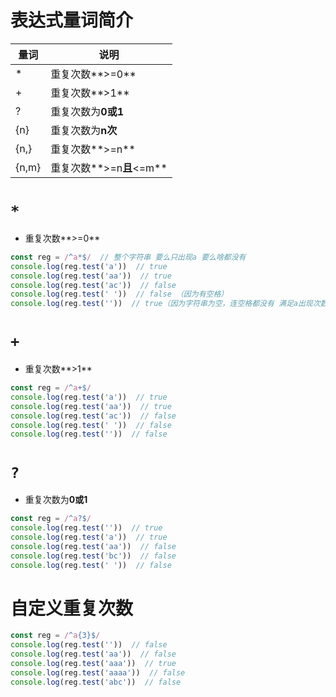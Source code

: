 # 表达式量词简介
|量词|说明|
|--|--|
|*|重复次数**\>=0**|
|+|重复次数**\>1**|
|?|重复次数为**0或1**|
|{n}|重复次数为**n次**|
|{n,}|重复次数**\>=n**|
|{n,m}|重复次数**\>=n**且**\<=m**|

# `*`
* 重复次数**\>=0**
```js
const reg = /^a*$/  // 整个字符串 要么只出现a 要么啥都没有
console.log(reg.test('a'))  // true
console.log(reg.test('aa'))  // true
console.log(reg.test('ac'))  // false
console.log(reg.test(' '))  // false （因为有空格）
console.log(reg.test(''))  // true（因为字符串为空，连空格都没有 满足a出现次数=0）
```
# `+`
* 重复次数**\>1**
```js
const reg = /^a+$/
console.log(reg.test('a'))  // true
console.log(reg.test('aa'))  // true
console.log(reg.test('ac'))  // false
console.log(reg.test(' '))  // false
console.log(reg.test(''))  // false
```
# `?`
* 重复次数为**0或1**
```js
const reg = /^a?$/
console.log(reg.test(''))  // true
console.log(reg.test('a'))  // true
console.log(reg.test('aa'))  // false
console.log(reg.test('bc'))  // false
console.log(reg.test(' '))  // false
```

# 自定义重复次数

```js
const reg = /^a{3}$/
console.log(reg.test(''))  // false
console.log(reg.test('aa'))  // false
console.log(reg.test('aaa'))  // true
console.log(reg.test('aaaa'))  // false
console.log(reg.test('abc'))  // false
```